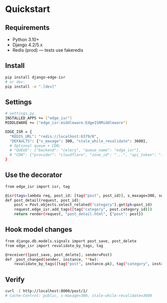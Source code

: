 # Quickstart

## Requirements
- Python 3.10+
- Django 4.2/5.x
- Redis (prod) — tests use fakeredis

## Install
```bash
pip install django-edge-isr
# or dev:
pip install -e ".[dev]"
```

## Settings

```bash
# settings.py
INSTALLED_APPS += ["edge_isr"]
MIDDLEWARE += ["edge_isr.middleware.EdgeISRMiddleware"]

EDGE_ISR = {
  "REDIS_URL": "redis://localhost:6379/0",
  "DEFAULTS": {"s_maxage": 300, "stale_while_revalidate": 3600},
  # Optional queue + CDN:
  # "QUEUE": {"backend": "celery", "queue_name": "edge_isr"},
  # "CDN": {"provider": "cloudflare", "zone_id": "...", "api_token": "..."},
}
```

## Use the decorator

```bash
from edge_isr import isr, tag

@isr(tags=lambda req, post_id: [tag("post", post_id)], s_maxage=300, swr=3600)
def post_detail(request, post_id):
    post = Post.objects.select_related("category").get(pk=post_id)
    request.edge_isr.add_tags([tag("category", post.category_id)])
    return render(request, "post_detail.html", {"post": post})

```

## Hook model changes

```bash
from django.db.models.signals import post_save, post_delete
from edge_isr import revalidate_by_tags, tag

@receiver([post_save, post_delete], sender=Post)
def _post_changed(sender, instance, **kw):
    revalidate_by_tags([tag("post", instance.pk), tag("category", instance.category_id)])
```

## Verify

```bash
curl -I http://localhost:8000/post/1/
# Cache-Control: public, s-maxage=300, stale-while-revalidate=3600
```
